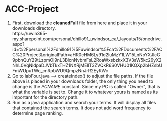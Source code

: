 # ACC-Project

<ol>
<li>First, download the <strong>cleanedFull</strong> file from here and place it in your downloads directory.</li>
https://uwin365-my.sharepoint.com/personal/dhillo91_uwindsor_ca/_layouts/15/onedrive.aspx?id=%2Fpersonal%2Fdhillo91%5Fuwindsor%5Fca%2FDocuments%2FACC%20Project&originalPath=aHR0cHM6Ly91d2luMzY1LW15LnNoYXJlcG9pbnQuY29tLzpmOi9nL3BlcnNvbmFsL2RoaWxsbzkxX3V3aW5kc29yX2NhL0VqNldpaDJVbTkxTHZ1NXRjMEllT3ZVQkR6S0VHU01KQXp2bHZsbUFmWUpuTWc_cnRpbWU9QmpzNnJrR2EyRWc
<li>Go to labFour.java --> createIndex() to adjust the file paths. If the file above is placed in your downloads folder, the only thing you need to change is the <i>PCNAME</i> constant. Since my PC is called "Owner", that is what the variable is set to. Change it to whatever yours is named as its important for the directory path.</li>
<li>Run as a java application and search your terms. It will display all files that contained the search terms. It does not add word frequency to determine page ranking.</li>
</ol>
